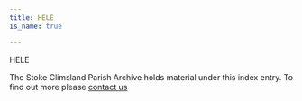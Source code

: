 ```yaml
---
title: HELE
is_name: true

---
```


HELE


The Stoke Climsland Parish Archive holds material under this index entry. To find out more please [contact us](/contact/)

